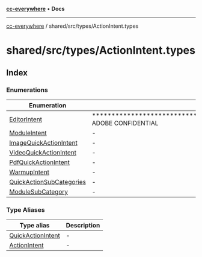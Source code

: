[**cc-everywhere**](../../../../index.md) • **Docs**

***

[cc-everywhere](../../../../index.md) / shared/src/types/ActionIntent.types

# shared/src/types/ActionIntent.types

## Index

### Enumerations

| Enumeration | Description |
| ------ | ------ |
| [EditorIntent](enumerations/EditorIntent.md) | ********************************************************************** ADOBE CONFIDENTIAL |
| [ModuleIntent](enumerations/ModuleIntent.md) | - |
| [ImageQuickActionIntent](enumerations/ImageQuickActionIntent.md) | - |
| [VideoQuickActionIntent](enumerations/VideoQuickActionIntent.md) | - |
| [PdfQuickActionIntent](enumerations/PdfQuickActionIntent.md) | - |
| [WarmupIntent](enumerations/WarmupIntent.md) | - |
| [QuickActionSubCategories](enumerations/QuickActionSubCategories.md) | - |
| [ModuleSubCategory](enumerations/ModuleSubCategory.md) | - |

### Type Aliases

| Type alias | Description |
| ------ | ------ |
| [QuickActionIntent](type-aliases/QuickActionIntent.md) | - |
| [ActionIntent](type-aliases/ActionIntent.md) | - |
